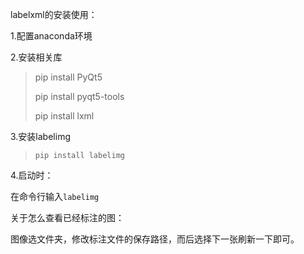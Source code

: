labelxml的安装使用：

1.配置anaconda环境

2.安装相关库

>pip install PyQt5
>
>pip install pyqt5-tools
>
>pip install lxml

3.安装labelimg

> ```text
> pip install labelimg
> ```

4.启动时：

在命令行输入``labelimg``



关于怎么查看已经标注的图：

图像选文件夹，修改标注文件的保存路径，而后选择下一张刷新一下即可。